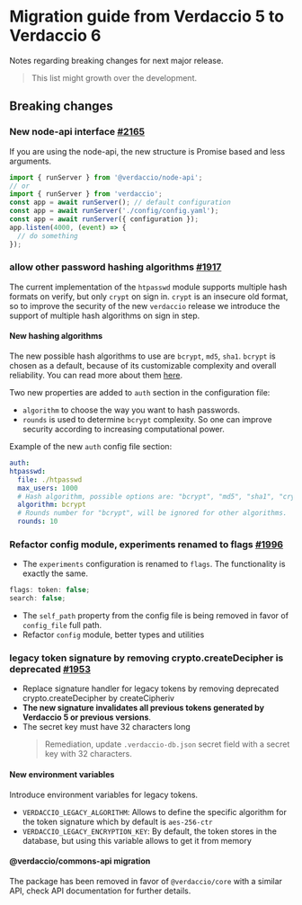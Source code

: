 # Migration guide from Verdaccio 5 to Verdaccio 6

Notes regarding breaking changes for next major release.

> This list might growth over the development.

## Breaking changes

### New node-api interface [#2165](https://github.com/verdaccio/verdaccio/pull/2165)

If you are using the node-api, the new structure is Promise based and less arguments.

```js
import { runServer } from '@verdaccio/node-api';
// or
import { runServer } from 'verdaccio';
const app = await runServer(); // default configuration
const app = await runServer('./config/config.yaml');
const app = await runServer({ configuration });
app.listen(4000, (event) => {
  // do something
});
```

### allow other password hashing algorithms [#1917](https://github.com/verdaccio/verdaccio/pull/1917)

The current implementation of the `htpasswd` module supports multiple hash formats on verify, but only `crypt` on sign in.
`crypt` is an insecure old format, so to improve the security of the new `verdaccio` release we introduce the support of multiple hash algorithms on sign in step.

#### New hashing algorithms

The new possible hash algorithms to use are `bcrypt`, `md5`, `sha1`. `bcrypt` is chosen as a default, because of its customizable complexity and overall reliability. You can read more about them [here](https://httpd.apache.org/docs/2.4/misc/password_encryptions.html).

Two new properties are added to `auth` section in the configuration file:

- `algorithm` to choose the way you want to hash passwords.
- `rounds` is used to determine `bcrypt` complexity. So one can improve security according to increasing computational power.

Example of the new `auth` config file section:

```yaml
auth:
htpasswd:
  file: ./htpasswd
  max_users: 1000
  # Hash algorithm, possible options are: "bcrypt", "md5", "sha1", "crypt".
  algorithm: bcrypt
  # Rounds number for "bcrypt", will be ignored for other algorithms.
  rounds: 10
```

### Refactor config module, experiments renamed to flags [#1996](https://github.com/verdaccio/verdaccio/pull/1996)

- The `experiments` configuration is renamed to `flags`. The functionality is exactly the same.

```js
flags: token: false;
search: false;
```

- The `self_path` property from the config file is being removed in favor of `config_file` full path.
- Refactor `config` module, better types and utilities

### legacy token signature by removing crypto.createDecipher is deprecated [#1953](https://github.com/verdaccio/verdaccio/pull/1953)

- Replace signature handler for legacy tokens by removing deprecated crypto.createDecipher by createCipheriv
- **The new signature invalidates all previous tokens generated by Verdaccio 5 or previous versions**.
- The secret key must have 32 characters long
  > Remediation, update `.verdaccio-db.json` secret field with a secret key with 32 characters.

#### New environment variables

Introduce environment variables for legacy tokens.

- `VERDACCIO_LEGACY_ALGORITHM`: Allows to define the specific algorithm for the token signature which by default is `aes-256-ctr`
- `VERDACCIO_LEGACY_ENCRYPTION_KEY`: By default, the token stores in the database, but using this variable allows to get it from memory

#### @verdaccio/commons-api migration

The package has been removed in favor of `@verdaccio/core` with a similar API, check API documentation for further details.
